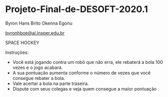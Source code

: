 # Projeto-Final-de-DESOFT-2020.1


Byron Hans Brito Okenna Egonu 

byronhboe@al.insper.edu.br


SPACE HOCKEY


Instruções: 


- Você está jogando contra um robô que não erra, ele rebaterá a bola 100 vezes e o jogo acabará.  
- A sua pontuação aumenta conforme o número de vezes que você consegue rebater a bola.
- Vale acertar a bola na parte traseira. 
- Dispute com seus colegas e veja quem consegue a maior pontuação